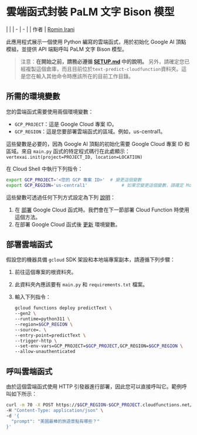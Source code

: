 ﻿# 雲端函式封裝 PaLM 文字 Bison 模型

| |
| - | - |
| 作者 | [Romin Irani](https://github.com/rominirani)

此應用程式展示一個使用 Python 編寫的雲端函式，用於初始化 Google AI 頂點模組，並提供 API 端點呼叫 PaLM 文字 Bison 模型。

> 注意：**在開始之前，請務必遵循 [SETUP.md](../SETUP.md) 中的說明。**
另外，請確定您已經複製這個倉庫，而且目前位於```text-predict-cloudfunction```資料夾。這是您在輸入其他命令時應該所在的目前工作目錄。

## 所需的環境變數

您的雲端函式需要使用兩個環境變數：

- `GCP_PROJECT`：這是 Google Cloud 專案 ID。
- `GCP_REGION`：這是您要部署雲端函式的區域。例如，us-central1。

這些變數是必要的，因為 Google AI 頂點的初始化需要 Google Cloud 專案 ID 和區域。來自 `main.py` 函式的特定程式碼行在此處顯示：
`vertexai.init(project=PROJECT_ID, location=LOCATION)`

在 Cloud Shell 中執行下列指令：

```bash
export GCP_PROJECT='<您的 GCP 專案 ID>'  # 變更這個變數
export GCP_REGION='us-central1'             # 如果您變更這個變數，請確定 Model Garden 支援此區域。如有疑問，請保留這個變數。
```

這些變數可透過任何下列方式設定為下列 [說明](https://cloud.google.com/functions/docs/configuring/env-var)：

1. 在 [部署](https://cloud.google.com/functions/docs/configuring/env-var#setting_runtime_environment_variables) Google Cloud 函式時。我們會在下一節部署 Cloud Function 時使用這個方法。
2. 在部署 Google Cloud 函式後 [更新](https://cloud.google.com/functions/docs/configuring/env-var#updating_runtime_environment_variables) 環境變數。

## 部署雲端函式

假設您的機器具備 `gcloud` SDK 架設和本地端專案副本，請遵循下列步驟：

1. 前往這個專案的根資料夾。
2. 此資料夾內應該要有 `main.py` 和 `requirements.txt` 檔案。
3. 輸入下列指令：

   ```bash
   gcloud functions deploy predictText \
   --gen2 \
   --runtime=python311 \
   --region=$GCP_REGION \
   --source=. \
   --entry-point=predictText \
   --trigger-http \
   --set-env-vars=GCP_PROJECT=$GCP_PROJECT,GCP_REGION=$GCP_REGION \
   --allow-unauthenticated
   ```

## 呼叫雲端函式

由於這個雲端函式使用 HTTP 引發器進行部署，因此您可以直接呼叫它。範例呼叫如下所示：

```bash
curl -m 70 -X POST https://$GCP_REGION-$GCP_PROJECT.cloudfunctions.net/predictText \
-H "Content-Type: application/json" \
-d '{
  "prompt": "美國最棒的旅遊景點有哪些？"
}'
```



